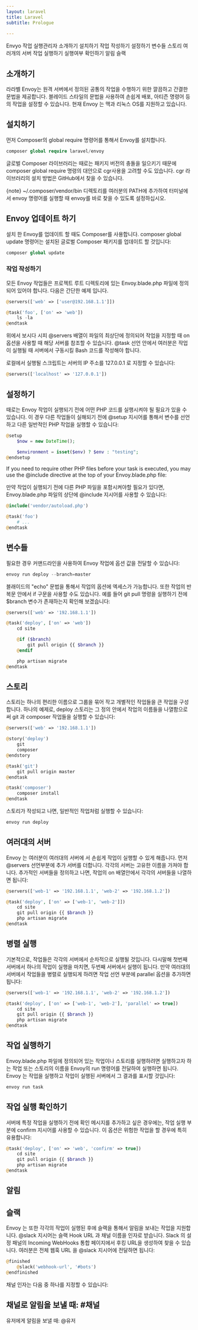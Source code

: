 ```yaml
---
layout: laravel
title: Laravel
subtitle: Prologue
    
---
```


Envyo 작업 실행관리자
소개하기
설치하기
작업 작성하기
설정하기
변수들
스토리
여러개의 서버
작업 실행하기
실행여부 확인하기
알림
슬랙

## 소개하기
라라벨 Envoy는 원격 서버에서 정의된 공통의 작업을 수행하기 위한 깔끔하고 간결한 문법을 제공합니다. 블레이드 스타일의 문법을 사용하여 손쉽게 배포, 아티즌 명령어 등의 작업을 설정할 수 있습니다. 현재 Envoy 는 맥과 리눅스 OS를 지원하고 있습니다.


## 설치하기
먼저 Composer의 global require 명령어를 통해서 Envoy를 설치합니다.

```php
composer global require laravel/envoy
```

글로벌 Composer 라이브러리는 때로는 패키지 버전의 충돌을 일으키기 때문에 composer global require 명령의 대안으로 cgr사용을 고려할 수도 있습니다. cgr 라이브러리의 설치 방법은 GitHub에서 찾을 수 있습니다.

{note} ~/.composer/vendor/bin 디렉토리를 여러분의 PATH에 추가하여 터미널에서 envoy 명령어를 실행할 때 envoy를 바로 찾을 수 있도록 설정하십시오.

## Envoy 업데이트 하기
설치 한 Envoy를 업데이트 할 때도 Composer를 사용합니다. composer global update 명령어는 설치된 글로벌 Composer 패키지를 업데이트 할 것입니다:

```php
composer global update
```

### 작업 작성하기
모든 Envoy 작업들은 프로젝트 루트 디렉토리에 있는 Envoy.blade.php 파일에 정의되어 있어야 합니다. 다음은 간단한 예제 입니다.

```php
@servers(['web' => ['user@192.168.1.1']])

@task('foo', ['on' => 'web'])
    ls -la
@endtask
```

위에서 보시다 시피 @servers 배열이 파일의 최상단에 정의되어 작업을 지정할 때 on 옵션을 사용할 때 해당 서버를 참조할 수 있습니다. @task 선언 안에서 여러분은 작업이 실행될 때 서버에서 구동시킬 Bash 코드를 작성해야 합니다.

로컬에서 실행될 스크립트는 서버의 IP 주소를 127.0.0.1 로 지정할 수 있습니다:

```php
@servers(['localhost' => '127.0.0.1'])
```

## 설정하기
때로는 Envoy 작업이 실행되기 전에 어떤 PHP 코드를 실행시켜야 될 필요가 있을 수 있습니다. 이 경우 다른 작업들이 실해되기 전에 @setup 지시어를 통해서 변수를 선언하고 다른 일반적인 PHP 작업을 실행할 수 있습니다:

```php
@setup
    $now = new DateTime();

    $environment = isset($env) ? $env : "testing";
@endsetup
```

If you need to require other PHP files before your task is executed, you may use the @include directive at the top of your Envoy.blade.php file:

만약 작업이 실행되기 전에 다른 PHP 파일을 포함시켜야할 필요가 있다면, Envoy.blade.php 파일의 상단에 @include 지시어를 사용할 수 있습니다:

```php
@include('vendor/autoload.php')

@task('foo')
    # ...
@endtask
```

## 변수들
필요한 경우 커맨드라인을 사용하여 Envoy 작업에 옵션 값을 전달할 수 있습니다:

```php
envoy run deploy --branch=master
```

블래이드의 "echo" 문법을 통해서 작업의 옵션에 엑세스가 가능합니다. 또한 작업의 반복문 안에서 if 구문을 사용할 수도 있습니다. 예를 들어 git pull 명령을 실행하기 전에 $branch 변수가 존재하는지 확인해 보겠습니다:

```php
@servers(['web' => '192.168.1.1'])

@task('deploy', ['on' => 'web'])
    cd site

    @if ($branch)
        git pull origin {{ $branch }}
    @endif

    php artisan migrate
@endtask
```

## 스토리
스토리는 하나의 편리한 이름으로 그룹을 묶어 작고 개별적인 작업들을 큰 작업을 구성합니다. 하나의 예제로, deploy 스토리는 그 정의 안에서 작업의 이름들을 나열함으로써 git 과 composer 작업들을 실행할 수 있습니다:

```php
@servers(['web' => '192.168.1.1'])

@story('deploy')
    git
    composer
@endstory

@task('git')
    git pull origin master
@endtask

@task('composer')
    composer install
@endtask
```

스토리가 작성되고 나면, 일반적인 작업처럼 실행할 수 있습니다:

```php
envoy run deploy
```

## 여러대의 서버
Envoy 는 여러분이 여러대의 서버에 서 손쉽게 작업이 실행할 수 있게 해줍니다. 먼저 @servers 선언부분에 추가 서버를 더합니다. 각각의 서버는 고유한 이름을 가져야 합니다. 추가적인 서버들을 정의하고 나면, 작업의 on 배열안에서 각각의 서버들을 나열하면 됩니다:

```php
@servers(['web-1' => '192.168.1.1', 'web-2' => '192.168.1.2'])

@task('deploy', ['on' => ['web-1', 'web-2']])
    cd site
    git pull origin {{ $branch }}
    php artisan migrate
@endtask
```

## 병렬 실행
기본적으로, 작업들은 각각의 서버에서 순차적으로 실행될 것입니다. 다시말해 첫번째 서버에서 하나의 작업이 실행을 마치면, 두번째 서버에서 실행이 됩니다. 만약 여러대의 서버에서 작업들을 병렬로 실행되게 하려면 작업 선언 부분에 parallel 옵션을 추가하면 됩니다:

```php
@servers(['web-1' => '192.168.1.1', 'web-2' => '192.168.1.2'])

@task('deploy', ['on' => ['web-1', 'web-2'], 'parallel' => true])
    cd site
    git pull origin {{ $branch }}
    php artisan migrate
@endtask
```

## 작업 실행하기
Envoy.blade.php 파일에 정의되어 있는 작업이나 스토리를 실행하려면 실행하고자 하는 작업 또는 스토리의 이름을 Envoy의 run 명령어를 전달하여 실행하면 됩니다. Envoy 는 작업을 실행하고 작업이 실행된 서버에서 그 결과를 표시할 것입니다:

```php
envoy run task
```

## 작업 실행 확인하기
서버에 특정 작업을 실행하기 전에 확인 메시지를 추가하고 싶은 경우에는, 작업 실행 부분에 confirm 지시어를 사용할 수 있습니다. 이 옵션은 위험한 작업을 할 경우에 특히 유용합니다:

```php
@task('deploy', ['on' => 'web', 'confirm' => true])
    cd site
    git pull origin {{ $branch }}
    php artisan migrate
@endtask
```

## 알림

## 슬랙
Envoy 는 또한 각각의 작업이 실행된 후에 슬랙을 통해서 알림을 보내는 작업을 지원합니다. @slack 지시어는 슬랙 Hook URL 과 채널 이름을 인자로 받습니다. Slack 의 설정 패널의 Incoming WebHooks 통합 페이지에서 후킹 URL을 생성하여 찾을 수 있습니다. 여러분은 전체 웹훅 URL 을 @slack 지시어에 전달하면 됩니다:

```php
@finished
    @slack('webhook-url', '#bots')
@endfinished
```

채널 인자는 다음 중 하나를 지정할 수 있습니다:

## 채널로 알림을 보낼 때: #채널
유저에게 알림을 보낼 때: @유저